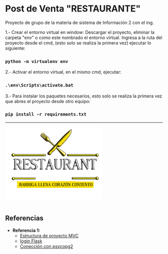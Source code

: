 # Post de Venta "RESTAURANTE"
Proyecto de grupo de la materia de sistema de Información 2 con el ing. 

1.- Crear el entorno virtual en window:
Descargar el proyecto, eliminar la carpeta "env" o como este nombrado el entorno virtual. 
Ingresa a la ruta del proyecto desde el cmd, (esto solo se realiza la primera vez) ejecutar lo siguiente:
### `python -m virtualenv env`

2.- Activar el entorno virtual, en el mismo cmd, ejecutar:
### `.\env\Scripts\activate.bat`

3.- Para instalar los paquetes necesarios, esto solo se realiza la primera vez que abres el proyecto desde otro equipo:
### `pip install -r requirements.txt`

<hr/>

![](./preview1.png)
<br/><br/>

## <a name='reference'>Referencias</a>

- **Referencia 1:**
	+ [Estructura de proyecto MVC](https://www.youtube.com/watch?v=TTYdcZ4aYz8)
	+ [login Flask				 ](https://youtu.be/FX0lMm_Qj10)
	+ [Conección con psycopg2](https://youtu.be/5eziBv2OWNI)
